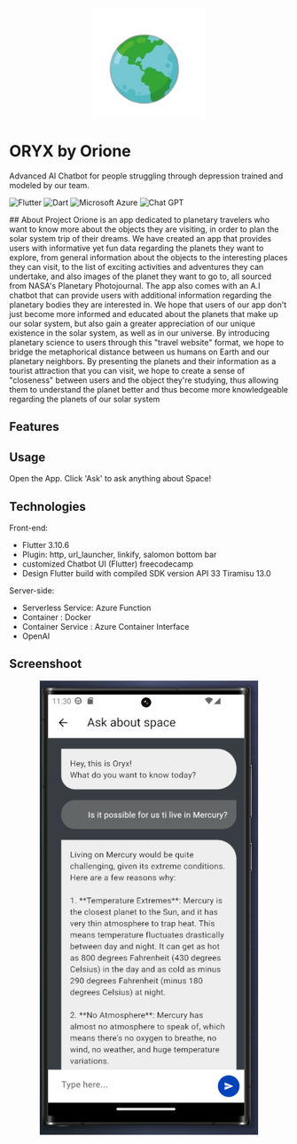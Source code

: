 <div align="center">
<img src="https://github.com/azhar-rafiq/orione/blob/main/images/logo.png" height="200px" />
</div><div>

# ORYX by Orione

Advanced AI Chatbot for people struggling through depression trained and modeled by our team.
<p>
  <img alt="Flutter" src="https://img.shields.io/badge/Flutter-26a8ff?logo=flutter&logoColor=white&style=flat" />
  <img alt="Dart" src="https://img.shields.io/badge/Dart-327ba8?logo=dart&logoColor=white&style=flat" />
<!--   <img alt="Python" src="https://img.shields.io/badge/Python-edae00?logo=python&logoColor=white&style=flat" /> -->
  <img alt="Microsoft Azure" src="https://img.shields.io/badge/Microsoft Azure-196de3?logo=microsoftazure&logoColor=white&style=flat" />
  <img alt="Chat GPT" src="https://img.shields.io/badge/Chat GPT-00cf9b?logo=chatgpt&logoColor=white&style=flat" />
</p>
## About
Project Orione is an app dedicated to planetary travelers who want to know more about the objects they are visiting, in order to plan the solar system trip of their dreams. We have created an app that provides users with informative yet fun data regarding the planets they want to explore, from general information about the objects to the interesting places they can visit, to the list of exciting activities and adventures they can undertake, and also images of the planet they want to go to, all sourced from NASA's Planetary Photojournal. The app also comes with an A.I chatbot that can provide users with additional information regarding the planetary bodies they are interested in. We hope that users of our app don't just become more informed and educated about the planets that make up our solar system, but also gain a greater appreciation of our unique existence in the solar system, as well as in our universe. By introducing planetary science to users through this "travel website" format, we hope to bridge the metaphorical distance between us humans on Earth and our planetary neighbors. By presenting the planets and their information as a tourist attraction that you can visit, we hope to create a sense of "closeness" between users and the object they're studying, thus allowing them to understand the planet better and thus become more knowledgeable regarding the planets of our solar system

## Features
<div align="center">

</div>

## Usage
Open the App. Click 'Ask' to ask anything about Space!

## Technologies
Front-end:
- Flutter 3.10.6
- Plugin: http, url_launcher, linkify,  salomon bottom bar
- customized Chatbot UI (Flutter) freecodecamp
- Design Flutter build with compiled SDK version API 33 Tiramisu 13.0

Server-side:
- Serverless Service: Azure Function
- Container : Docker
- Container Service : Azure Container Interface
- OpenAI

## Screenshoot

<div align="center">
<img src="https://github.com/azhar-rafiq/orione/blob/main/images/ss1.png"  /></div>
